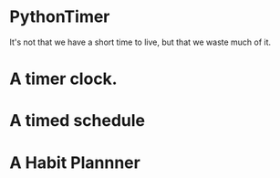# PythonTimer
It's not that we have a short time to live, but that we waste much of it.

# A timer clock.
# A timed schedule
# A Habit Plannner
